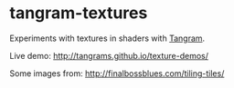 # tangram-textures

Experiments with textures in shaders with [Tangram](http://github.com/tangrams/tangram).

Live demo: http://tangrams.github.io/texture-demos/

Some images from: http://finalbossblues.com/tiling-tiles/